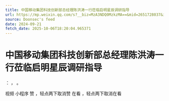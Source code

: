 ```yaml
---
title: 中国移动集团科技创新部总经理陈洪涛一行莅临启明星辰调研指导
url: https://mp.weixin.qq.com/s?__biz=MzA3NDQ0MzkzMA==&mid=2651728037&idx=1&sn=06f2967f6567438d7e9037f98703cf3d
source: Doonsec's feed
date: 2024-09-21
fetch_date: 2025-10-06T18:20:04.965371
---
```


# 中国移动集团科技创新部总经理陈洪涛一行莅临启明星辰调研指导

：
，
。

视频
小程序
赞
，轻点两下取消赞
在看
，轻点两下取消在看